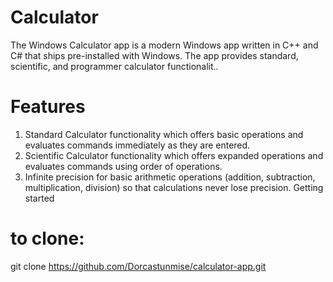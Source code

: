 # Calculator
The Windows Calculator app is a modern Windows app written in C++ and C# that ships pre-installed with Windows. The app provides standard, scientific, and programmer calculator functionalit..

# Features
1. Standard Calculator functionality which offers basic operations and evaluates commands immediately as they are entered.
2. Scientific Calculator functionality which offers expanded operations and evaluates commands using order of operations.
3. Infinite precision for basic arithmetic operations (addition, subtraction, multiplication, division) so that calculations never lose precision.
Getting started

# to clone: 
git clone https://github.com/Dorcastunmise/calculator-app.git